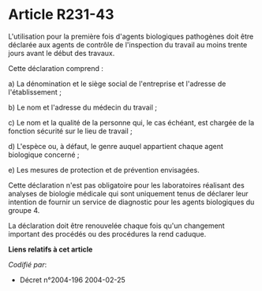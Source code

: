 # Article R231-43

L'utilisation pour la première fois d'agents biologiques pathogènes doit être déclarée aux agents de contrôle de l'inspection
du travail au moins trente jours avant le début des travaux.

Cette déclaration comprend :

a) La dénomination et le siège social de l'entreprise et l'adresse de l'établissement ;

b) Le nom et l'adresse du médecin du travail ;

c) Le nom et la qualité de la personne qui, le cas échéant, est chargée de la fonction sécurité sur le lieu de travail ;

d) L'espèce ou, à défaut, le genre auquel appartient chaque agent biologique concerné ;

e) Les mesures de protection et de prévention envisagées.

Cette déclaration n'est pas obligatoire pour les laboratoires réalisant des analyses de biologie médicale qui sont uniquement
tenus de déclarer leur intention de fournir un service de diagnostic pour les agents biologiques du groupe 4.

La déclaration doit être renouvelée chaque fois qu'un changement important des procédés ou des procédures la rend caduque.

**Liens relatifs à cet article**

_Codifié par_:

  - Décret n°2004-196 2004-02-25
